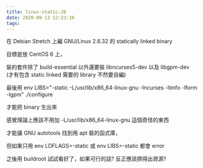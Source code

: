 ```yaml
---
title: linux-static-26
date: 2020-09-13 12:23:10
tags:
---
```


在 Debian Stretch 上編 GNU/Linux 2.6.32 的 statically linked binary

目標是放 CentOS 6 上，

裝的套件除了 build-essential 以外還要裝 libncurses5-dev 以及
libgpm-dev (才有包含 static linked 需要的 library 不然要自編)

最後用
env LIBS="-static -L/usr/lib/x86_64-linux-gnu -lncurses -ltinfo -lform \
-lgpm" ./configure

才能把 binary 生出來



感覺理論上應該不用加 -L/usr/lib/x86_64-linux-gnu 這個奇怪的東西

才能讓 GNU autotools 找到用 apt 裝的函式庫，

但如果只用 env LDFLAGS=-static 或 env LIBS=-static 都會 error

之後用 buildroot 試試看好了，如果可行的話? 反正應該擠得出資源?
